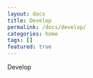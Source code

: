 ```yaml
---
layout: docs
title: Develop
permalink: /docs/develop/
categories: home
tags: []
featured: true
---
```


Develop

